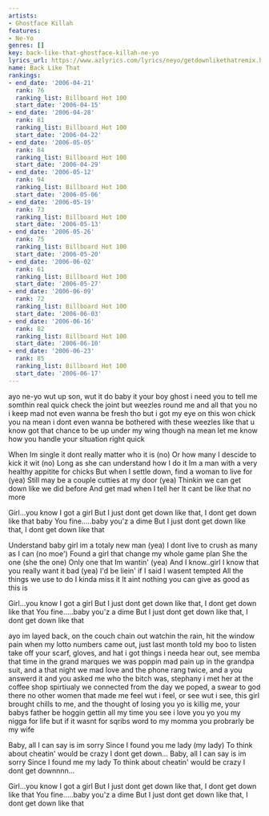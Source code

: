 ```yaml
---
artists:
- Ghostface Killah
features:
- Ne-Yo
genres: []
key: back-like-that-ghostface-killah-ne-yo
lyrics_url: https://www.azlyrics.com/lyrics/neyo/getdownlikethatremix.html
name: Back Like That
rankings:
- end_date: '2006-04-21'
  rank: 76
  ranking_list: Billboard Hot 100
  start_date: '2006-04-15'
- end_date: '2006-04-28'
  rank: 81
  ranking_list: Billboard Hot 100
  start_date: '2006-04-22'
- end_date: '2006-05-05'
  rank: 84
  ranking_list: Billboard Hot 100
  start_date: '2006-04-29'
- end_date: '2006-05-12'
  rank: 94
  ranking_list: Billboard Hot 100
  start_date: '2006-05-06'
- end_date: '2006-05-19'
  rank: 73
  ranking_list: Billboard Hot 100
  start_date: '2006-05-13'
- end_date: '2006-05-26'
  rank: 75
  ranking_list: Billboard Hot 100
  start_date: '2006-05-20'
- end_date: '2006-06-02'
  rank: 61
  ranking_list: Billboard Hot 100
  start_date: '2006-05-27'
- end_date: '2006-06-09'
  rank: 72
  ranking_list: Billboard Hot 100
  start_date: '2006-06-03'
- end_date: '2006-06-16'
  rank: 82
  ranking_list: Billboard Hot 100
  start_date: '2006-06-10'
- end_date: '2006-06-23'
  rank: 85
  ranking_list: Billboard Hot 100
  start_date: '2006-06-17'
---
```


ayo ne-yo wut up son,
wut it do baby
it your boy ghost
i need you to tell me somthin real quick
check the joint but weezles round me
and all that you no i keep mad
not even wanna be fresh tho
but i got my eye on this won chick you na mean
i dont even wanna be bothered with these weezles
like that u know got that chance
to be up under my wing though
na mean let me know
how you handle your situation right quick


When Im single it dont really matter who it is (no)
Or how many I descide to kick it wit (no)
Long as she can understand how I do it
Im a man with a very healthy appitite for chicks
But when I settle down, find a woman to live for (yea)
Still may be a couple cutties at my door (yea)
Thinkin we can get down like we did before
And get mad when I tell her It cant be like that no more


Girl...you know I got a girl
But I just dont get down like that, I dont get down like that
baby You fine.....baby you'z a dime
But I just dont get down like that, I dont get down like that


Understand baby girl im a totaly new man (yea)
I dont live to crush as many as I can (no moe')
Found a girl that change my whole game plan
She the one (she the one) Only one that Im wantin' (yea)
And I know..girl I know that you really want it bad (yea)
I'd be liein' if I said I wasent tempted
All the things we use to do I kinda miss it
It aint nothing you can give as good as this is


Girl...you know I got a girl
But I just dont get down like that, I dont get down like that
You fine.....baby you'z a dime
But I just dont get down like that, I dont get down like that


ayo im layed back,
on the couch chain out watchin the rain,
hit the window pain when my lotto numbers came out,
just last month told my boo to listen
take off your scarf, gloves,
and hat i got things i needa hear out,
see memba that time in the grand marques
we was poppin mad pain up in the grandpa suit,
and a that night we mad love
and the phone rang twice,
and a
you answerd it and
you asked me who the bitch was,
stephany i met her at the coffee shop
spirtiualy we connected from the day we poped,
a swear to god there no other women
that made me feel wut i feel,
or see wut i see,
this girl brought chills to me,
and the thought of losing you yo is killig me,
your babys father be hoggin
gettin all my time you see i love you yo
you my nigga for life but if it wasnt for sqribs
word to my momma you probrarly be my wife


Baby, all I can say is im sorry
Since I found you me lady (my lady)
To think about cheatin' would be crazy
I dont get down...
Baby, all I can say is im sorry
Since I found me my lady
To think about cheatin' would be crazy
I dont get downnnn...


Girl...you know I got a girl
But I just dont get down like that, I dont get down like that
You fine.....baby you'z a dime
But I just dont get down like that, I dont get down like that



